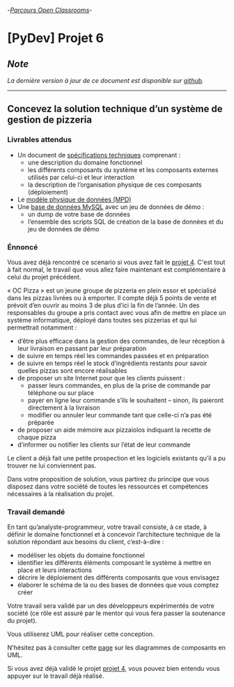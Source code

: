 -[_Parcours Open Classrooms_](https://openclassrooms.com/projects/concevez-la-solution-technique-d-un-systeme-de-gestion-de-pizzeria "Concevez la solution technique d’un système de gestion de pizzeria")-

# [PyDev] Projet 6

## _Note_

_La dernière version à jour de ce document est disponible sur [github](https://github.com/freezed/ocp6/blob/master/README.md)._

---
## Concevez la solution technique d’un système de gestion de pizzeria

### Livrables attendus

* Un document de [spécifications techniques](https://github.com/freezed/ocp6/blob/master/specifications.md) comprenant :
    * une description du domaine fonctionnel
    * les différents composants du système et les composants externes utilisés par celui-ci et leur interaction
    * la description de l’organisation physique de ces composants (déploiement)
* Le [modèle physique de données (MPD)](https://github.com/freezed/ocp6/blob/master/mpd.md)
* Une [base de données MySQL](https://github.com/freezed/ocp6/blob/master/sql/) avec un jeu de données de démo :
    * un dump de votre base de données
    * l’ensemble des scripts SQL de création de la base de données et du jeu de données de démo

### Énnoncé

Vous avez déjà rencontré ce scenario si vous avez fait le [projet 4](https://openclassrooms.com/projects/analysez-les-besoins-de-votre-client-pour-son-groupe-de-pizzerias "Analysez les besoins de votre client pour son groupe de pizzerias"). C'est tout à fait normal, le travail que vous allez faire maintenant est complémentaire à celui du projet précédent.

« OC Pizza » est un jeune groupe de pizzeria en plein essor et spécialisé dans les pizzas livrées ou à emporter. Il compte déjà 5 points de vente et prévoit d’en ouvrir au moins 3 de plus d’ici la fin de l’année. Un des responsables du groupe a pris contact avec vous afin de mettre en place un système informatique, déployé dans toutes ses pizzerias et qui lui permettrait notamment :

* d’être plus efficace dans la gestion des commandes, de leur réception à leur livraison en passant par leur préparation
* de suivre en temps réel les commandes passées et en préparation
* de suivre en temps réel le stock d’ingrédients restants pour savoir quelles pizzas sont encore réalisables
* de proposer un site Internet pour que les clients puissent :
    * passer leurs commandes, en plus de la prise de commande par téléphone ou sur place
    * payer en ligne leur commande s’ils le souhaitent – sinon, ils paieront directement à la livraison
    * modifier ou annuler leur commande tant que celle-ci n’a pas été préparée
* de proposer un aide mémoire aux pizzaiolos indiquant la recette de chaque pizza
* d’informer ou notifier les clients sur l’état de leur commande

Le client a déjà fait une petite prospection et les logiciels existants qu’il a pu trouver ne lui conviennent pas.

Dans votre proposition de solution, vous partirez du principe que vous disposez dans votre société de toutes les ressources et compétences nécessaires à la réalisation du projet.

### Travail demandé

En tant qu’analyste-programmeur, votre travail consiste, à ce stade, à définir le domaine fonctionnel et à concevoir l’architecture technique de la solution répondant aux besoins du client, c’est-à-dire :

* modéliser les objets du domaine fonctionnel
* identifier les différents éléments composant le système à mettre en place et leurs interactions
* décrire le déploiement des différents composants que vous envisagez
* élaborer le schéma de la ou des bases de données que vous comptez créer

Votre travail sera validé par un des développeurs expérimentés de votre société (ce rôle est assuré par le mentor qui vous fera passer la soutenance du projet).

Vous utiliserez UML pour réaliser cette conception.

N'hésitez pas à consulter cette [page](https://www.uml-diagrams.org/component-diagrams.html "diagramme de composant UML") sur les diagrammes de composants en UML.

Si vous avez déjà validé le projet [projet 4](https://openclassrooms.com/projects/analysez-les-besoins-de-votre-client-pour-son-groupe-de-pizzerias "Analysez les besoins de votre client pour son groupe de pizzerias"), vous pouvez bien entendu vous appuyer sur le travail déjà réalisé.
